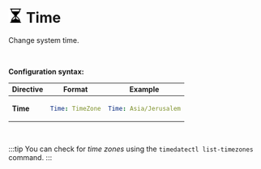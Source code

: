 # <img src="/images/AutoPilot-Icons/Time.png" alt="Time image" width="28" height="auto"> Time

Change system time.

<br>

**Configuration syntax:**

<table>
   <thead>
      <tr>
         <th>Directive</th>
         <th>Format</th>
         <th>Example</th>
      </tr>
   </thead>
   <tbody>
      <tr>
<td>

**Time**

</td>
<td>

```yaml
Time: TimeZone
```

</td>
<td>

```yaml
Time: Asia/Jerusalem
```

</td>
      </tr>
   </tbody>
</table>

<br>

:::tip
You can check for *time zones* using the `timedatectl list-timezones` command.
:::
